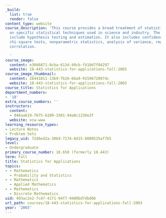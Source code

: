```yaml
---
_build:
  list: true
  render: false
content_type: website
course_description: 'This course provides a broad treatment of statistics, concentrating
  on specific statistical techniques used in science and industry. The course topics
  include hypothesis testing and estimation. It also includes confidence intervals,
  chi-square tests, nonparametric statistics, analysis of variance, regression, and
  correlation.

  '
course_image:
  content: e30d6871-0cba-613d-49cb-f410d7f84297
  website: 18-443-statistics-for-applications-fall-2003
course_image_thumbnail:
  content: 2b441811-13b9-fb26-66a9-91596720974c
  website: 18-443-statistics-for-applications-fall-2003
course_title: Statistics for Applications
department_numbers:
- '18'
extra_course_numbers: ''
instructors:
  content:
  - 046aa619-7675-b109-3301-94a8c1238e3f
  website: ocw-www
learning_resource_types:
- Lecture Notes
- Problem Sets
legacy_uid: 72d6ed2a-30b9-7174-8d15-8080535af7b5
level:
- Undergraduate
primary_course_number: 18.650 (formerly 18.443)
term: Fall
title: Statistics for Applications
topics:
- - Mathematics
  - Probability and Statistics
- - Mathematics
  - Applied Mathematics
- - Mathematics
  - Discrete Mathematics
uid: 403ac2e2-7c47-4171-94f7-9480bd7dbd66
url_path: courses/18-443-statistics-for-applications-fall-2003
year: '2003'
---
```


